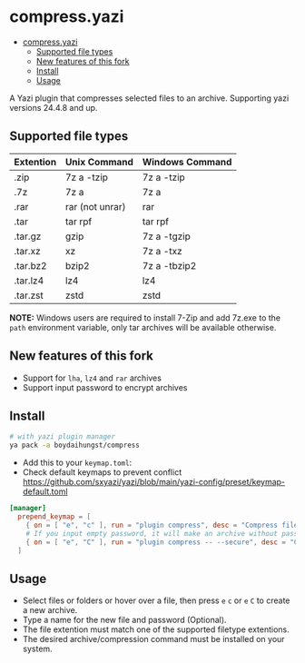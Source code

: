 # compress.yazi

<!--toc:start-->

- [compress.yazi](#compressyazi)
  - [Supported file types](#supported-file-types)
  - [New features of this fork](#new-features-of-this-fork)
  - [Install](#install)
  - [Usage](#usage)
  <!--toc:end-->

A Yazi plugin that compresses selected files to an archive. Supporting yazi versions 24.4.8 and up.

## Supported file types

| Extention | Unix Command    | Windows Command |
| --------- | --------------- | --------------- |
| .zip      | 7z a -tzip      | 7z a -tzip      |
| .7z       | 7z a            | 7z a            |
| .rar      | rar (not unrar) | rar             |
| .tar      | tar rpf         | tar rpf         |
| .tar.gz   | gzip            | 7z a -tgzip     |
| .tar.xz   | xz              | 7z a -txz       |
| .tar.bz2  | bzip2           | 7z a -tbzip2    |
| .tar.lz4  | lz4             | lz4             |
| .tar.zst  | zstd            | zstd            |

**NOTE:** Windows users are required to install 7-Zip and add 7z.exe to the `path` environment variable, only tar archives will be available otherwise.

## New features of this fork

- Support for `lha`, `lz4` and `rar` archives
- Support input password to encrypt archives

## Install

```bash
# with yazi plugin manager
ya pack -a boydaihungst/compress
```

- Add this to your `keymap.toml`:
- Check default keymaps to prevent conflict https://github.com/sxyazi/yazi/blob/main/yazi-config/preset/keymap-default.toml

```toml
[manager]
  prepend_keymap = [
    { on = [ "e", "c" ], run = "plugin compress", desc = "Compress file(s)" },
    # If you input empty password, it will make an archive without password
    { on = [ "e", "C" ], run = "plugin compress -- --secure", desc = "Compress file(s) with password" },
  ]
```

## Usage

- Select files or folders or hover over a file, then press `e` `c` or `e` `C` to create a new archive.
- Type a name for the new file and password (Optional).
- The file extention must match one of the supported filetype extentions.
- The desired archive/compression command must be installed on your system.
